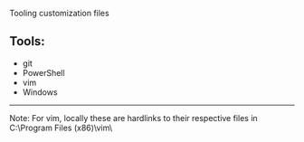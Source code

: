 Tooling customization files

Tools:
----------------------------------------------------------------------------------------------

* git
* PowerShell
* vim
* Windows

----------------------------------------------------------------------------------------------
Note:  For vim, locally these are hardlinks to their respective files in
       C:\Program Files (x86)\vim\

